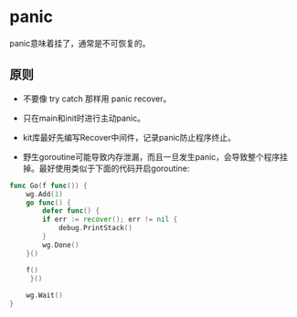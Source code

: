 # panic

panic意味着挂了，通常是不可恢复的。

## 原则

- 不要像 try catch 那样用 panic recover。

- 只在main和init时进行主动panic。

- kit库最好先编写Recover中间件，记录panic防止程序终止。

- 野生goroutine可能导致内存泄漏，而且一旦发生panic，会导致整个程序挂掉。最好使用类似于下面的代码开启goroutine:

```go
func Go(f func()) {
    wg.Add(1)
    go func() {
        defer func() {
	    if err := recover(); err != nil {
	        debug.PrintStack()
	    }
	    wg.Done()
  	}()

  	f()
     }()
    
    wg.Wait()
}
```
